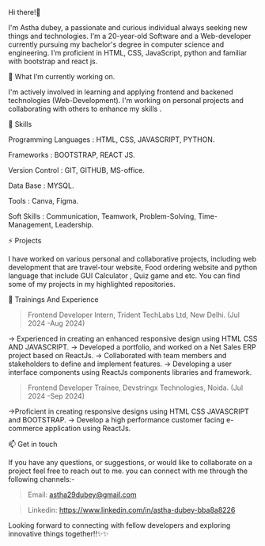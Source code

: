 Hi there!👋

I'm Astha dubey, a passionate and curious individual always seeking new things and technologies. I'm a 20-year-old Software and a Web-developer currently pursuing my bachelor's degree in computer science and engineering. I'm proficient in HTML, CSS, JavaScript, python and familiar with bootstrap and react js.


🔭 What I’m currently working on.

 I'm actively involved in learning and applying frontend and backened technologies (Web-Development). I'm working on personal projects and collaborating with others to enhance my skills .


🌱 Skills 

Programming Languages : HTML, CSS, JAVASCRIPT, PYTHON.

Frameworks : BOOTSTRAP, REACT JS.

Version Control : GIT, GITHUB, MS-office.

Data Base : MYSQL.

Tools : Canva, Figma.

Soft Skills : Communication, Teamwork, Problem-Solving, Time-Management, Leadership.


⚡ Projects

I have worked on various personal and collaborative projects, including web development that are travel-tour website, Food ordering website and python language that include GUI Calculator , Quiz game and etc.
You can find some of my projects in my highlighted repositories.


💬 Trainings And Experience

> Frontend Developer Intern, Trident TechLabs Ltd, New Delhi. (Jul 2024 -Aug 2024)

-> Experienced in creating an enhanced responsive design using HTML CSS AND JAVASCRIPT.
-> Developed a portfolio, and worked on a Net Sales ERP project based on ReactJs.
-> Collaborated with team members and stakeholders to define and implement features.
-> Developing a user interface components using ReactJs components libraries and framework.

>Frontend Developer Trainee, Devstringx Technologies, Noida. (Jul 2024 -Sep 2024)

->Proficient in creating responsive designs using HTML CSS JAVASCRIPT and BOOTSTRAP.
-> Develop a high performance customer facing e-commerce application using ReactJs.


 📫 Get in touch

If you have any questions, or suggestions, or would like to collaborate on a project feel free to reach out to me. you can connect with me through the following channels:-

> Email: astha29dubey@gmail.com

> Linkedin: https://www.linkedin.com/in/astha-dubey-bba8a8226

Looking forward to connecting with fellow developers and exploring innovative things together!!✨✨ 



